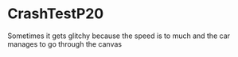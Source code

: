 # CrashTestP20
Sometimes it gets glitchy because the speed is to much and the car manages to go through the canvas
